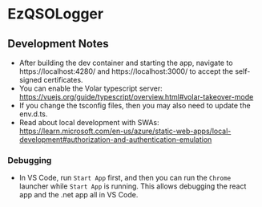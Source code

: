 # EzQSOLogger


## Development Notes

* After building the dev container and starting the app, navigate to https://localhost:4280/ and https://localhost:3000/ to accept the self-signed certificates.
* You can enable the Volar typescript server: https://vuejs.org/guide/typescript/overview.html#volar-takeover-mode
* If you change the tsconfig files, then you may also need to update the env.d.ts.
* Read about local development with SWAs: https://learn.microsoft.com/en-us/azure/static-web-apps/local-development#authorization-and-authentication-emulation

### Debugging

* In VS Code, run `Start App` first, and then you can run the `Chrome` launcher while `Start App` is running.
  This allows debugging the react app and the .net app all in VS Code.
